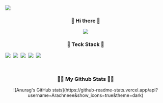 <img src="https://capsule-render.vercel.app/api?type=wave&color=auto&height=300&section=header&text=capsule%20render&fontSize=90" />

<h3 align="center">👋 Hi there 👋</h3>

<!--
**Arachneee/Arachneee** is a ✨ _special_ ✨ repository because its `README.md` (this file) appears on your GitHub profile.

Here are some ideas to get you started:

- 🔭 I’m currently working on ...
- 🌱 I’m currently learning ...
- 👯 I’m looking to collaborate on ...
- 🤔 I’m looking for help with ...
- 💬 Ask me about ...
- 📫 How to reach me: ...
- 😄 Pronouns: ...
- ⚡ Fun fact: ...
-->
<p align="center">
  <a href="https://hits.seeyoufarm.com"><img src="https://hits.seeyoufarm.com/api/count/incr/badge.svg?url=https%3A%2F%2Fgithub.com%2Fhyeinisfree&count_bg=%2341B883&title_bg=%23CDC2C2&icon=github.svg&icon_color=%23E7E7E7&title=hits&edge_flat=false"/></a>
</p>
<h3 align="center">🔨 Teck Stack 🔨</h3>
<p align="center">
<div style="display:flex; flex-direction:column; align-items:flex-start;">
    <!-- Backend -->
    <div>
        <img src="https://img.shields.io/badge/Java-007396?style=flat-square&logo=Java&logoColor=white"/></a>&nbsp
        <img src="https://img.shields.io/badge/Python-3766AB?style=flat-square&logo=Python&logoColor=white"/></a>&nbsp
        <img src="https://img.shields.io/badge/Spring-6DB33F?style=for-the-badge&logo=Spring&logoColor=black"></a>&nbsp
        <img src="https://img.shields.io/badge/Spring Boot-6DB33F?style=for-the-badge&logo=spring boot&logoColor=white"></a>&nbsp
        <img src="https://img.shields.io/badge/mysql-4479A1?style=for-the-badge&logo=mysql&logoColor=white"></a>&nbsp
    </div>
</div>
</p>
<br>
<h3 align="center">👩‍💻 My Github Stats 👩‍💻</h3>
<div align="center">
![Anurag's GitHub stats](https://github-readme-stats.vercel.app/api?username=Arachneee&show_icons=true&theme=dark)
</div>
